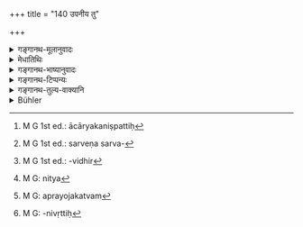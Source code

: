 +++
title = "140 उपनीय तु"

+++

<details><summary>गङ्गानथ-मूलानुवादः</summary>

The Brāhmana who, having initiated a pupil, teaches him the Veda along with the Ritualistic and esoteric treatises,—him they call, ‘Ācārya,’ ‘Preceptor’—(140)
</details>

<details><summary>मेधातिथिः</summary>

आचार्यादिशब्दानाम् एवार्थनिरूपणार्थम् इदम् आरभ्यते । सोपचारो हि लोके एषां प्रयोगः । न च शब्दार्थसंबन्धस्य स्मर्तृभिर् आचार्यपाणिनिप्रभृतिभिर् एतन् निरूपितम् । इयं चाचार्यपदार्थस्मृतिर् व्यवहारमूला, न वेदमूला, पाणिन्यादिस्मृतिवत् । न ह्य् अत्र किंचित् कर्तव्यम् उपदिश्यते । अस्य शब्दस्यायम् अर्थ इति सिद्धरूपो ऽयम् अर्थः, न साध्यरूपः ।

- **उपनीय** उपनयनं कृत्वा **यो वेदम् अध्यापयति** ग्राहयति स **आचार्यः** । ग्रहणं चात्राध्येत्रन्तरनिरपेक्षं वाक्यानुपूर्वीस्मरणम् । **कल्प**शब्दः सर्वाङ्गप्रदर्शनार्थः । **रहस्यम्** उपनिषदः । यद्य् अपि ते ऽपि वेदशब्देनैव गृहीतास् तथापि द्वितीयस् तेषां व्यपदेशो ऽस्ति, वेदान्ता इत्य् अन्तशब्दं समीपवचनं मन्यमानो नैते वेदा इति मन्येत तदाशङ्कानिवृत्त्यर्थं रहस्यग्रहणम् ।

- <u>अन्ये</u> तु **रहस्यं** वेदार्थं वर्णयन्ति । तेन न स्वरूपग्रहणमात्राद् आचार्यकनिष्पत्तिः,[^३८९] अपि तु तद्व्याख्यानसहितात् । तथा चाभिधानकोशे ऽभिहितम्- "विवृणोति च मन्त्रार्थान् आचार्यः सो ऽभिधीयते" (म्भ् १४. अप्प्। ४- २५२८) इति । मन्त्रग्रहणं वेदवाक्योपलक्षणार्थम् । 


[^३८९]:
     M G 1st ed.: ācāryakaniṣpattiḥ

- अस्मिंश् च व्याख्याने ऽर्थावबोधो ऽप्य् आचार्यकरणविधिप्रयुक्तः स्यान् न केवलं संपाठमात्रम् । ततश् च सर्वस्य सर्वः[^३९०] स्वाध्यायविधेर्[^३९१] अनुष्ठापकः स्यात् । अस्तु परप्रयुक्ते ऽप्य् अनुष्ठाने स्वाध्यायविधेर् ब्रह्मचारिणः स्वार्थसिद्धिः । यदा तर्हि काम्यत्वाद् आचार्यकरणविधेर् आचार्यो न प्रवर्तते, तदा स्वाध्यायविध्यर्थानुष्ठानं न प्राप्नोति । ततश् च नित्यः[^३९२] स्वाधायविधिः स्यात् । न च रहस्यशब्दो वेदार्थवचनतया प्रसिद्धः । तस्मात् पूर्वम् एव रहस्यग्रहणस्य प्रयोजनम् । प्राधान्याद् वा पृथग् उपादानम् । यत् तु "विवृणोति च मन्त्रार्थान्" इत्य् अस्मृतिर् एवैषा, मन्त्रशब्दस्योपलक्षणत्वे प्रमाणाभावात् । तस्मात् पाठाभिप्रायम् अस्य विधेः प्रयोजकत्वम्[^३९३] । अतो वेदस्वरूपग्रहणे माणवकस्य जाते आचार्यकरणविधिनिर्वृत्तिः[^३९४] ॥ २.१४० ॥


[^३९४]:
     M G: -nivṛttiḥ


[^३९३]:
     M G: aprayojakatvam


[^३९२]:
     M G: nitya


[^३९१]:
     M G 1st ed.: -vidhir


[^३९०]:
     M G 1st ed.: sarveṇa sarva-
</details>

<details><summary>गङ्गानथ-भाष्यानुवादः</summary>

The present section is taken up for determining the exact signification of ‘*Ācārya*’ (Preceptor) and other terms. As a matter of fact, people make use of these names on the basis of certain qualifications; and this particular matter has not been dealt with by Pāṇini and other writers on the subject of the meanings of words. What the present text says regarding the meaning of the titles is based, like the Smṛti of Pāṇini and others, upon usage, not upon the Veda; as it does not prescribe anything *to be done*; that such and such a word means such and such a thing is a *well-established fact*, not something *to be accomplished*.

‘*Having initiated*,’—*i.e*., having performed the Initiatory Rite,—‘*he who teaches*’—makes him get up—‘*the Veda*’—is the ‘preceptor.’ The ‘getting up’ of the Veda here meant consists in the remembering of the exact words of the text, independently of other learners.

‘*Kalpa*,’ ‘*Ritualistic Treatise*,’—stands here for all the Subsidiary Sciences.—‘*Esoteric Treatises*’ are the Upaniṣads. Though these latter also are inoluded under the name ‘Veda,’ yet the text has mentioned them separately by the name ‘Esoteric Treatises,’ with a view to remove the misconception that these are not Veda,—a misconception that might arise from the fact that they have a second name ‘*Vedānta*,’ where the term ‘*anta*’ denotes ‘proximity’ (only, not *identity*).

Others have explained the term ‘*rahasya*,’ ‘*Esoteric Treatises*,’ to mean ‘the meaning of the Vedic texts’; and by this explanation, the teaching of the verbal text only would not make one a ‘Teacher,’ it would be necessary ‘for him to explain the meaning also.’ To this effect we have the following declaration in the *Abhidhāna-Kośa*;—‘He who expounds the meanings of mantras is called the *Preceptor*”;—here the term ‘*mantra*’ stands for all Vedic passages.

In accordance with this explanation, the learning of the meaning also, and not the mere getting up of the Text, would be prompted by the injunction of ‘becoming a Preceptor so that for every man the injunction of Vedic study would come to be carried out by other persons.

“That may be so; but even when the Injunction of Vedic study is carried out by other persons, the purpose of the student becomes accomplished all the same.”

In that case then, since ‘becoming a Preceptor’ is a purely voluntary act, if the Teacher does not have recourse to the necessary activity, then the carying out of the injunction of Vedic study would remain unaccomplished; so that this injunction of Vedic study would no longer be compulsory.

Then again, as a matter of fact, the term ‘*rahasya*,’ ‘*esoteric treatise*,’ is not ordinarily known as denoting the ‘explanation of the meaning of Vedic texts.’

From all this it is clear that the purpose of adding the term ‘*rahasya*’ is as explained before.

Or, the separate mention of the ‘*Upaniṣads*,’ may be explained as indicating the importance of that part of the Veda.

As regards the declaration quoted above—‘he is called Preceptor who explains the meaning of mantras,’—this is not a *Smṛti* (and hence not authoritative). Nor is there any ground for taking the term ‘*mantra*’ as standing for *Vedic texts* in general.

For all these reasons it is dear that the purpose of the present Injunction lies in the reading of the mere Text. So that when the boy has accomplished the getting up of the words of the Veda, this also means that he has carried out the injunction of ‘becoming a Teacher.’—(140)
</details>

<details><summary>गङ्गानथ-टिप्पन्यः</summary>

‘*Rahasyam*’—‘The Upaniṣads, along with their explanations—(Medhātithi,
Govindarāja, Kullūka, Nandana, and Rāghavānanda);—‘the esoteric
explanations of the Vedas and the subsidiary sciences,—not the
*Upaniṣads*, these being included in the term ‘*Veda*’ (Nārāyaṇa).

This verse has supplied Prabhākara with his text on which to base the
entire enquiry into the nature of Dharma. Kumārila has taken as his
basic text the Vedic text ‘*svādhyāyo’dhyetavyaḥ*’ (), and has proceeded
to explain that the ‘*Svādhyāya*,’ ‘Vedic Study,’ herein enjoined cannot
be the mere reading up of the verbal text of the Veda, but also a due
understanding of its meaning; and as this meaning could not be
comprehended without careful investigation, it becomes necessary to
undertake the investigation initiated by the Mīmāṃsā Śāstra,

The sentence ‘*svādhyāyo’dhyetavyaḥ*’ contains in reality the injunction
of that Vedic recitation which is done daily, and not of the initial
study and scrutiny of the sense etc. Hence Mādhava (in Parāśaramādhava,
Ācāra, p. 1'40) has suggested that the basic text for Kumārila should
have been that Vedic text which we assume on the basis of the
Smṛti-rules relating to *Upanayana*.

Prabhākara does not accept Kumārila’s view. He argues that, according to
the view of Kumārila, any and every man—twice-born or otherwise—would be
entitled to Vedic study, only if he fulfils the condition of desiring to
know *Dharma*. Prabhākara bases his enquiry into Dharma and Vedic study
on the rule ‘*aṣṭavarṣam brāhmaṇam upanayīta*’, where the Ātmanepada
standing in ‘*upanayīta*’ clearly implies that the *Upanayana*,
Initiation of the Pupil, is meant to serve some purpose for the
Initiator himself; this purpose is no other than the acquiring of the
title of ‘Ācārya—how this title can be acquired is explained in the
present text of Manu, according to which that man alone is to be called
*Ācārya*. who (*a*) initiates the pupil, and (*b*) teaches him the Veda
along with the Ritualistic and Esoteric Treatises. The motive-desire
thus, for all this study and investigation is on the part of the
teacher, and not on that of the pupil; it is the Teacher who desires to
acquire for himself the title of Ācārya and as this cannot be done
without *teaching*, the pupil comes in only as the person *to be
taught*; and as the latter cannot be a pupil until he studies, this
studying by the pupil is implied by the above texts. This explanation
avoids the difficulty of a *non-dvija* undertaking. Vedic study; the
prospective Teacher being a learned man, conversant with the law, would
never admit a *non* - *dvija* pupil. Though the injunction of Vedic
study is thus implied in the above-quoted texts, yet they do not supply
the motive for the pupil; the Teacher’s desire for obtaining a title and
honor cannot serve as a motive for the pupil; hence, it is explained,
the motive purpose of the pupil lies in his desire to learn the meaning
of the Veda; this is what leads him to proceed with the investigation
into Dharma.

This view of Prabhākara has been combated, in its turn, by Mādhava
(Parāśaramādhava-Ācāra, pp. 138-139), who argues that Teaching having
been laid down as means of livelihood, it is clearly a *Kāmya-karma*—an
act prompted by physical motives—and hence *anitya*, non-obligatory; as
such it cannot be accepted as the sole prompter of the act of *Vedic
Study*, which is *nitya*, obligatory; the latter must have an
independent injunction for itself.

It is in connection with the above discussion in course of its
presentation of Prabhākara’s view, that the present verse has been
quoted in *Parāśaramādhava* (Ācāra, p. 137); and again on p. 304, where
it is put forward as setting forth the definition of the ‘*Ācārya*’ as
distinguished from the ‘*Upādhyāya*.’

The verse is quoted also in *Vīramitrodaya* (Saṃskāra, p. 477), as
defining the ‘Ācārya’—where ‘*Kalpa*’ is explained as *a particular
treatise which lays down, on the basis of clearly perceptible Vedic
texts, the practical details of ritual*; and as including the other
subsidiary sciences also;—and ‘*rahasya*’ as *Upaniṣads*,—these being
mentioned separately (from the Veda) by reason of their importance;—and
in *Saṃskāramayūkha* (p. 45) which explains ‘*rahasyam*’ as standing for
the Upaniṣads.

It is quoted in *Madanapārijāta* (p. 30);—in *Aparārka* (p. 65), which
adds that the term ‘*Kalpa*’ includes Grammar and the other subsidiary
sciences, as also Mīmāṃsā and Nyāya,—the etymological meaning of the
term being ‘that which *determines* (*kalpayati*) the meaning of the
Veda;—and in *Smṛticandrikā* (Saṃskāra, p. 90) to the effect that the
Ācārya is to teach not only the Veda, but the Upaniṣads, and the
Ritualistic Manuals &c., also.
</details>

<details><summary>गङ्गानथ-तुल्य-वाक्यानि</summary>

*Gautama-Dharmasūtra*, 1.10-11.—‘The Upanayana is the second birth....
He from whom this is received is the *Ācārya*.’

*Āpastamba-Dharmasūtra*, 1.2.24-27.—‘He from whom one gathers (learns,
*ācinoti*) his duties is the Ācārya; he brings about the essence of
knowledge; this constitutes the *highest birth*.’

*Vaśiṣṭha-smṛti*, 3. 24.—‘He who having initiated him, teaches him the
entire Veda is the *Ācārya*.’

*Viṣṇu-smṛti*, 29.1.—‘He who having initiated the pupil and taught him
the observances, teaches him the Veda, should be known as the *Ācārya*.’

*Yājñavalkya-smṛti*, 1.34.—‘He who, after initiating, teaches the Veda
is called the *Ācārya*.’

*Tama* (Vīramitrodaya-Saṃskāra, p. 478).—‘He is called *Ācārya* who is
truthful in speech, steady, expert, kind to all beings, orthodox,
devoted to the Veda and pure.’
</details>

<details><summary>Bühler</summary>

140	They call that Brahmana who initiates a pupil and teaches him the Veda together with the Kalpa and the Rahasyas, the teacher (akarya, of the latter).
</details>

